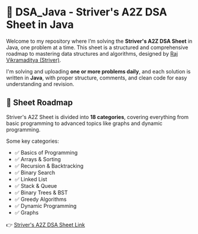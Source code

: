 # 📘 DSA_Java - Striver's A2Z DSA Sheet in Java

Welcome to my repository where I’m solving the **Striver's A2Z DSA Sheet** in Java, one problem at a time. This sheet is a structured and comprehensive roadmap to mastering data structures and algorithms, designed by [Raj Vikramaditya (Striver)](https://takeuforward.org).

I'm solving and uploading **one or more problems daily**, and each solution is written in **Java**, with proper structure, comments, and clean code for easy understanding and revision.



## 🧭 Sheet Roadmap

Striver's A2Z Sheet is divided into **18 categories**, covering everything from basic programming to advanced topics like graphs and dynamic programming.

Some key categories:
- ✅ Basics of Programming
- ✅ Arrays & Sorting
- ✅ Recursion & Backtracking
- ✅ Binary Search
- ✅ Linked List
- ✅ Stack & Queue
- ✅ Binary Trees & BST
- ✅ Greedy Algorithms
- ✅ Dynamic Programming
- ✅ Graphs

👉 [Striver's A2Z DSA Sheet Link](https://takeuforward.org/interviews/strivers-sde-sheet-top-coding-interview-problems/)


